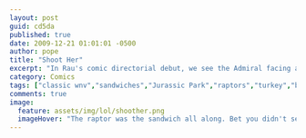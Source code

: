 ```yaml
---
layout: post
guid: cd5da
published: true
date: 2009-12-21 01:01:01 -0500
author: pope
title: "Shoot Her"
excerpt: "In Rau's comic directorial debut, we see the Admiral facing a situation that we all know too well. "
category: Comics
tags: ["classic wnv","sandwiches","Jurassic Park","raptors","turkey","bacon","now I'm hungry"]
comments: true 
image:
  feature: assets/img/lol/shoother.png
  imageHover: "The raptor was the sandwich all along. Bet you didn't see that twist coming."
---
```


